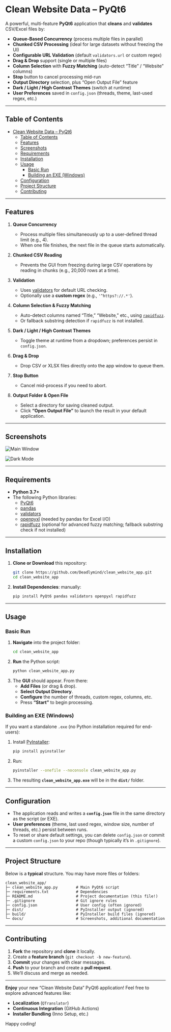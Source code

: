 # Clean Website Data – PyQt6

A powerful, multi-feature **PyQt6** application that **cleans** and **validates** CSV/Excel files by:

- **Queue-Based Concurrency** (process multiple files in parallel)  
- **Chunked CSV Processing** (ideal for large datasets without freezing the UI)  
- **Configurable URL Validation** (default `validators.url` or custom regex)  
- **Drag & Drop** support (single or multiple files)  
- **Column Selection** with **Fuzzy Matching** (auto-detect “Title” / “Website” columns)  
- **Stop** button to cancel processing mid-run  
- **Output Directory** selection, plus “Open Output File” feature  
- **Dark / Light / High Contrast Themes** (switch at runtime)  
- **User Preferences** saved in `config.json` (threads, theme, last-used regex, etc.)

---

## Table of Contents

- [Clean Website Data – PyQt6](#clean-website-data--pyqt6)
  - [Table of Contents](#table-of-contents)
  - [Features](#features)
  - [Screenshots](#screenshots)
  - [Requirements](#requirements)
  - [Installation](#installation)
  - [Usage](#usage)
    - [Basic Run](#basic-run)
    - [Building an EXE (Windows)](#building-an-exe-windows)
  - [Configuration](#configuration)
  - [Project Structure](#project-structure)
  - [Contributing](#contributing)

---

## Features

1. **Queue Concurrency**  
   - Process multiple files simultaneously up to a user-defined thread limit (e.g., 4).  
   - When one file finishes, the next file in the queue starts automatically.

2. **Chunked CSV Reading**  
   - Prevents the GUI from freezing during large CSV operations by reading in chunks (e.g., 20,000 rows at a time).

3. **Validation**  
   - Uses [validators](https://pypi.org/project/validators/) for default URL checking.  
   - Optionally use a **custom regex** (e.g., `'^https?://.*'`).

4. **Column Selection & Fuzzy Matching**  
   - Auto-detect columns named “Title,” “Website,” etc., using [`rapidfuzz`](https://github.com/maxbachmann/rapidfuzz).  
   - Or fallback substring detection if `rapidfuzz` is not installed.

5. **Dark / Light / High Contrast Themes**  
   - Toggle theme at runtime from a dropdown; preferences persist in `config.json`.

6. **Drag & Drop**  
   - Drop CSV or XLSX files directly onto the app window to queue them.

7. **Stop Button**  
   - Cancel mid-process if you need to abort.

8. **Output Folder & Open File**  
   - Select a directory for saving cleaned output.  
   - Click **“Open Output File”** to launch the result in your default application.

---

## Screenshots

![Main Window](docs/screenshot_1.png)

![Dark Mode](docs/screenshot_2.png)

---

## Requirements

- **Python 3.7+**  
- The following Python libraries:
  - [PyQt6](https://pypi.org/project/PyQt6/)
  - [pandas](https://pypi.org/project/pandas/)
  - [validators](https://pypi.org/project/validators/)
  - [openpyxl](https://pypi.org/project/openpyxl/) (needed by pandas for Excel I/O)
  - [rapidfuzz](https://pypi.org/project/rapidfuzz/) (optional for advanced fuzzy matching; fallback substring check if not installed)

---

## Installation

1. **Clone or Download** this repository:
   ```bash
   git clone https://github.com/Deadlymind/clean_website_app.git
   cd clean_website_app
   ```

2. **Install Dependencies**:
   manually:
   ```bash
   pip install PyQt6 pandas validators openpyxl rapidfuzz
   ```

---

## Usage

### Basic Run

1. **Navigate** into the project folder:
   ```bash
   cd clean_website_app
   ```
2. **Run** the Python script:
   ```bash
   python clean_website_app.py
   ```
3. The **GUI** should appear. From there:
   - **Add Files** (or drag & drop).  
   - **Select Output Directory**.  
   - **Configure** the number of threads, custom regex, columns, etc.  
   - Press **“Start”** to begin processing.

### Building an EXE (Windows)

If you want a standalone `.exe` (no Python installation required for end-users):

1. Install [PyInstaller](https://pypi.org/project/pyinstaller/):
   ```bash
   pip install pyinstaller
   ```
2. Run:
   ```bash
   pyinstaller --onefile --noconsole clean_website_app.py
   ```
3. The resulting **`clean_website_app.exe`** will be in the **`dist/`** folder.

---

## Configuration

- The application reads and writes a **`config.json`** file in the same directory as the script (or EXE).  
- **User preferences** (theme, last used regex, window size, number of threads, etc.) persist between runs.  
- To reset or share default settings, you can delete `config.json` or commit a custom `config.json` to your repo (though typically it’s in `.gitignore`).

---

## Project Structure

Below is a **typical** structure. You may have more files or folders:

```
clean_website_app/
├─ clean_website_app.py        # Main PyQt6 script
├─ requirements.txt            # Dependencies
├─ README.md                   # Project documentation (this file!)
├─ .gitignore                  # Git ignore rules
├─ config.json                 # User config (often ignored)
├─ dist/                       # PyInstaller output (ignored)
├─ build/                      # PyInstaller build files (ignored)
└─ docs/                       # Screenshots, additional documentation
```

---

## Contributing

1. **Fork** the repository and **clone** it locally.  
2. Create a **feature branch** (`git checkout -b new-feature`).  
3. **Commit** your changes with clear messages.  
4. **Push** to your branch and create a **pull request**.  
5. We’ll discuss and merge as needed.

---

**Enjoy** your new “Clean Website Data” PyQt6 application! Feel free to explore advanced features like:

- **Localization** (`QTranslator`)  
- **Continuous Integration** (GitHub Actions)  
- **Installer Bundling** (Inno Setup, etc.)

Happy coding!
